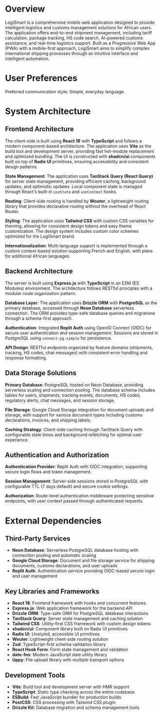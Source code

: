 # Overview

LogiSmart is a comprehensive mobile web application designed to provide intelligent logistics and customs management solutions for African users. The application offers end-to-end shipment management, including tariff calculation, package tracking, HS code search, AI-powered customs assistance, and real-time logistics support. Built as a Progressive Web App (PWA) with a mobile-first approach, LogiSmart aims to simplify complex international shipping processes through an intuitive interface and intelligent automation.

# User Preferences

Preferred communication style: Simple, everyday language.

# System Architecture

## Frontend Architecture
The client-side is built using **React 18** with **TypeScript** and follows a modern component-based architecture. The application uses **Vite** as the build tool and development server, providing fast hot-module replacement and optimized bundling. The UI is constructed with **shadcn/ui** components built on top of **Radix UI** primitives, ensuring accessibility and consistent design patterns.

**State Management**: The application uses **TanStack Query (React Query)** for server state management, providing efficient caching, background updates, and optimistic updates. Local component state is managed through React's built-in `useState` and `useContext` hooks.

**Routing**: Client-side routing is handled by **Wouter**, a lightweight routing library that provides declarative routing without the overhead of React Router.

**Styling**: The application uses **Tailwind CSS** with custom CSS variables for theming, allowing for consistent design tokens and easy theme customization. The design system includes custom color schemes optimized for the LogiSmart brand.

**Internationalization**: Multi-language support is implemented through a custom context-based solution supporting French and English, with plans for additional African languages.

## Backend Architecture
The server is built using **Express.js** with **TypeScript** in an ESM (ES Modules) environment. The architecture follows RESTful principles with a modular route organization pattern.

**Database Layer**: The application uses **Drizzle ORM** with **PostgreSQL** as the primary database, accessed through **Neon Database** serverless connection. The ORM provides type-safe database queries and migrations through a schema-first approach.

**Authentication**: Integrated **Replit Auth** using OpenID Connect (OIDC) for secure user authentication and session management. Sessions are stored in PostgreSQL using `connect-pg-simple` for persistence.

**API Design**: RESTful endpoints organized by feature domains (shipments, tracking, HS codes, chat messages) with consistent error handling and response formatting.

## Data Storage Solutions
**Primary Database**: PostgreSQL hosted on Neon Database, providing serverless scaling and connection pooling. The database schema includes tables for users, shipments, tracking events, documents, HS codes, regulatory alerts, chat messages, and session storage.

**File Storage**: Google Cloud Storage integration for document uploads and storage, with support for various document types including customs declarations, invoices, and shipping labels.

**Caching Strategy**: Client-side caching through TanStack Query with configurable stale times and background refetching for optimal user experience.

## Authentication and Authorization
**Authentication Provider**: Replit Auth with OIDC integration, supporting secure login flows and token management.

**Session Management**: Server-side sessions stored in PostgreSQL with configurable TTL (7 days default) and secure cookie settings.

**Authorization**: Route-level authentication middleware protecting sensitive endpoints, with user context passed through authenticated requests.

# External Dependencies

## Third-Party Services
- **Neon Database**: Serverless PostgreSQL database hosting with connection pooling and automatic scaling
- **Google Cloud Storage**: Document and file storage service for shipping documents, customs declarations, and user uploads
- **Replit Auth**: Authentication service providing OIDC-based secure login and user management

## Key Libraries and Frameworks
- **React 18**: Frontend framework with hooks and concurrent features
- **Express.js**: Web application framework for the backend API
- **Drizzle ORM**: Type-safe ORM for PostgreSQL database interactions
- **TanStack Query**: Server state management and caching solution
- **Tailwind CSS**: Utility-first CSS framework with custom design tokens
- **shadcn/ui**: Component library built on Radix UI primitives
- **Radix UI**: Unstyled, accessible UI primitives
- **Wouter**: Lightweight client-side routing solution
- **Zod**: TypeScript-first schema validation library
- **React Hook Form**: Form state management and validation
- **date-fns**: Modern JavaScript date utility library
- **Uppy**: File upload library with multiple transport options

## Development Tools
- **Vite**: Build tool and development server with HMR support
- **TypeScript**: Static type checking across the entire codebase
- **ESBuild**: Fast JavaScript bundler for production builds
- **PostCSS**: CSS processing with Tailwind CSS plugin
- **Drizzle Kit**: Database migration and schema management tools